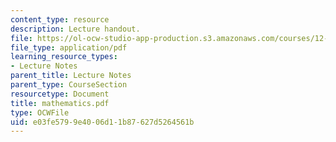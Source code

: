 ```yaml
---
content_type: resource
description: Lecture handout.
file: https://ol-ocw-studio-app-production.s3.amazonaws.com/courses/12-800-fluid-dynamics-of-the-atmosphere-and-ocean-fall-2004/e03fe5799e4006d11b87627d5264561b_mathematics.pdf
file_type: application/pdf
learning_resource_types:
- Lecture Notes
parent_title: Lecture Notes
parent_type: CourseSection
resourcetype: Document
title: mathematics.pdf
type: OCWFile
uid: e03fe579-9e40-06d1-1b87-627d5264561b
---
```

